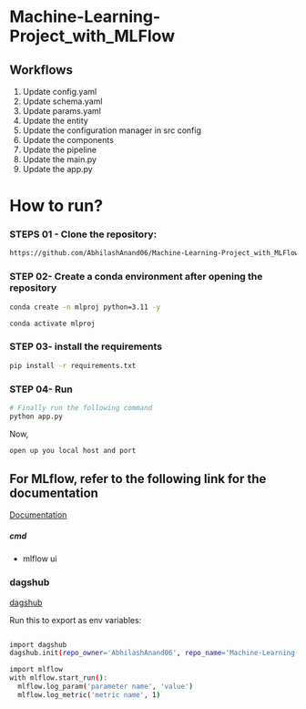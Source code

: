 # Machine-Learning-Project_with_MLFlow


## Workflows

1. Update config.yaml
2. Update schema.yaml
3. Update params.yaml
4. Update the entity
5. Update the configuration manager in src config
6. Update the components
7. Update the pipeline 
8. Update the main.py
9. Update the app.py


# How to run?
### STEPS 01 - Clone the repository:

```bash
https://github.com/AbhilashAnand06/Machine-Learning-Project_with_MLFlow
```
### STEP 02- Create a conda environment after opening the repository

```bash
conda create -n mlproj python=3.11 -y
```

```bash
conda activate mlproj
```


### STEP 03- install the requirements
```bash
pip install -r requirements.txt
```

### STEP 04- Run
```bash
# Finally run the following command
python app.py
```

Now,
```bash
open up you local host and port
```



## For MLflow, refer to the following link for the documentation

[Documentation](https://mlflow.org/docs/latest/index.html)


##### cmd
- mlflow ui


### dagshub
[dagshub](https://dagshub.com/)

Run this to export as env variables:

```bash

import dagshub
dagshub.init(repo_owner='AbhilashAnand06', repo_name='Machine-Learning-Project_with_MLFlow', mlflow=True)

import mlflow
with mlflow.start_run():
  mlflow.log_param('parameter name', 'value')
  mlflow.log_metric('metric name', 1)

```